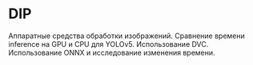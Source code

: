 # DIP
Аппаратные средства обработки изображений.
Сравнение времени inference на GPU и CPU для YOLOv5.
Использование DVC.
Использование ONNX и исследование изменения времени.
